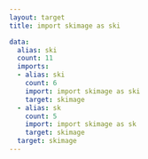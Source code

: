```yaml
---
layout: target
title: import skimage as ski

data:
  alias: ski
  count: 11
  imports:
  - alias: ski
    count: 6
    import: import skimage as ski
    target: skimage
  - alias: sk
    count: 5
    import: import skimage as sk
    target: skimage
  target: skimage
---
```

